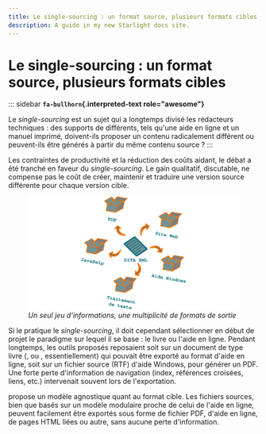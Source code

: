 ```yaml
---
title: Le single-sourcing : un format source, plusieurs formats cibles
description: A guide in my new Starlight docs site.
---
```

# Le single-sourcing : un format source, plusieurs formats cibles

::: sidebar
**`fa-bullhorn`{.interpreted-text role="awesome"}**

Le *single-sourcing* est un sujet qui a longtemps divisé les rédacteurs
techniques : des supports de différents, tels qu\'une aide en ligne et
un manuel imprimé, doivent-ils proposer un contenu radicalement
différent ou peuvent-ils être générés à partir du même contenu source ?
:::

Les contraintes de productivité et la réduction des coûts aidant, le
débat a été tranché en faveur du *single-sourcing*. Le gain qualitatif,
discutable, ne compense pas le coût de créer, maintenir et traduire une
version source différente pour chaque version cible.

<figure>
<img src="graphics/single-sourcing.svg"
alt="graphics/single-sourcing.svg" />
<figcaption><em>Un seul jeu d'informations, une multiplicité de formats
de sortie</em></figcaption>
</figure>

Si le pratique le *single-sourcing*, il doit cependant sélectionner en
début de projet le paradigme sur lequel il se base : le livre ou l\'aide
en ligne. Pendant longtemps, les outils proposés reposaient soit sur un
document de type livre (, ou , essentiellement) qui pouvait être exporté
au format d\'aide en ligne, soit sur un fichier source (RTF) d\'aide
Windows, pour générer un PDF. Une forte perte d\'information de
navigation (index, références croisées, liens, etc.) intervenait souvent
lors de l\'exportation.

propose un modèle agnostique quant au format cible. Les fichiers
sources, bien que basés sur un modèle modulaire proche de celui de
l\'aide en ligne, peuvent facilement être exportés sous forme de fichier
PDF, d\'aide en ligne, de pages HTML liées ou autre, sans aucune perte
d\'information.
